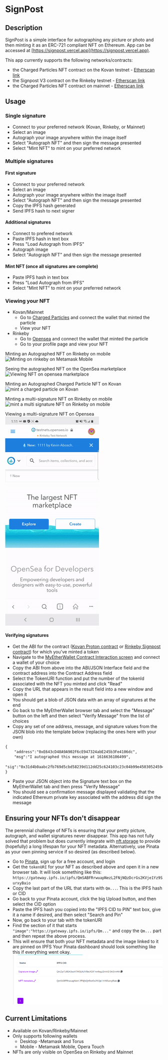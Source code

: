 # SignPost

## Description

SignPost is a simple interface for autographing any picture or photo and then minting it as an ERC-721 compliant NFT on Ethereum.  App can be accessed at [https://signpost.vercel.app](https://signpost.vercel.app).

This app currently supports the following networks/contracts:
- the Charged Particles NFT contract on the Kovan testnet - [Etherscan link](https://kovan.etherscan.io/contract/0xD4F7389297d9cea850777EA6ccBD7Db5817a12b2)
- the Signpost V3 contract on the Rinkeby testnet - [Etherscan link](https://rinkeby.etherscan.io/contract/0x8D5A137F4973DB38317497F95540fa331D062638)
- the Charged Particles NFT contract on mainnet - [Etherscan link](https://etherscan.io/address/0x63174fa9680c674a5580f7d747832b2a2133ad8f)

## Usage

### Single signature

- Connect to your preferred network (Kovan, Rinkeby, or Mainnet)
- Select an image
- Autograph your image anywhere within the image itself
- Select "Autograph NFT" and then sign the message presented
- Select "Mint NFT" to mint on your preferred network

### Multiple signatures

#### First signature
- Connect to your preferred network
- Select an image
- Autograph your image anywhere within the image itself
- Select "Autograph NFT" and then sign the message presented
- Copy the IPFS hash generated
- Send IPFS hash to next signer

#### Additional signatures
- Connect to prefered network
- Paste IPFS hash in text box
- Press "Load Autograph from IPFS"
- Autograph image
- Select "Autograph NFT" and then sign the message presented

#### Mint NFT (once all signatures are complete)
- Paste IPFS hash in text box
- Press "Load Autograph from IPFS"
- Select "Mint NFT" to mint on your preferred network

### Viewing your NFT
- Kovan/Mainnet 
    - Go to [Charged Particles](https://staging.charged.fi) and connect the wallet that minted the particle
    - View your NFT
- Rinkeby
    - Go to [Opensea](https://testnets.opensea.io) and connect the wallet that minted the particle
    - Go to your profile page and view your NFT

Minting an Autographed NFT on Rinkeby on mobile
![Minting on rinkeby on Metamask Mobile](./rinkeby.gif)

Seeing the autographed NFT on the OpenSea marketplace
![Viewing NFT on opensea marketplace](./opensea.gif)

Minting an Autographed Charged Particle NFT on Kovan
![mint a charged particle on Kovan](./kovan.gif)

Minting a multi-signature NFT on Rinkeby on mobile
![mint a multi signature NFT on Rinkeby on mobile](./multisig.gif)

Viewing a multi-signature NFT on Opensea
![view a multi-signature NFT on Opensea marketplace](./multisigview.gif)

#### Verifying signatures
- Get the ABI for the contract ([Kovan Proton contract](./src/contracts/Proton.json) or [Rinkeby Signpost contract](./src/contracts/rinkebySignpost.json)) for which you've minted a token
- Navigate to the [MyEtherWallet Contract Interaction screen](https://www.myetherwallet.com/interface/interact-with-contract) and connect a wallet of your choice
- Copy the ABI from above into the ABI/JSON Interface field and the contract address into the Contract Address field
- Select the TokenURI function and put the number of the tokenId associated with the NFT you minted and click "Read"
- Copy the URL that appears in the result field into a new window and open it
- You should get a blob of JSON data with an array of signatures at the end
- Go back to the MyEtherWallet browser tab and select the "Message" button on the left and then select "Verify Message" from the list of choices
- Copy any set of one address, message, and signature values from the JSON blob into the template below (replacing the ones here with your own)
```
{
    "address":"0xE643cD48A9A902F6cE947324abE245b3Fe4106dc",
    "msg":"I autographed this message at 1616636106499",
    "sig":"0x31d4b0aabc2fb769d5cbd58239d112dd25c624103c23c04b99e45030524594215e1a3be6e1a079034e4cca80c64cf867576d276fe5b55d01492a71c113f492a91c"
}
```
- Paste your JSON object into the Signature text box on the MyEtherWallet tab and then press "Verify Message"
- You should see a confirmation message displayed validating that the indicated Ethereum private key associated with the address did sign the message

## Ensuring your NFTs don't disappear

The perennial challenge of NFTs is ensuring that your pretty picture, autograph, and wallet signatures never disappear.  This app has not fully solved that problem but does currently integrate with [nft.storage](https://nft.storage) to provide (hopefully) a long lifespan for your NFT metadata.  Alternatively, use Pinata as your own pinning service if so desired (as described below). 

- Go to [Pinata](https://pinata.cloud), sign up for a free account, and login
- Get the `tokenURI` for your NFT as described above and open it in a new browser tab.  It will look something like this:
`https://gateway.ipfs.io/ipfs/QmSABFRrwuapNezL2FNjNQzDcrGs2KVje1Yz9SurxyBaio`
- Copy the last part of the URL that starts with `Qm...`.  This is the IPFS hash or CID 
- Go back to your Pinata account, click the big Upload button, and then select the CID option
- Paste the IPFS hash you copied into the "IPFS CID to PIN" text box, give it a name if desired, and then select "Search and Pin"
- Now, go back to your tab with the tokenURI
- Find the section of it that starts `"image":"https://gateway.ipfs.io/ipfs/Qm..."` and copy the `Qm...` part and then repeat the above process.
- This will ensure that both your NFT metadata and the image linked to it are pinned on IPFS
Your Pinata dashboard should look something like this if everything went okay. 
![](./pinmanager.png)

## Current Limitations 

- Available on Kovan/Rinkeby/Mainnet
- Only supports following wallets
    - Desktop -Metamask and Torus
    - Mobile - Metamask Mobile, Opera Touch
- NFTs are only visible on OpenSea on Rinkeby and Mainnet

